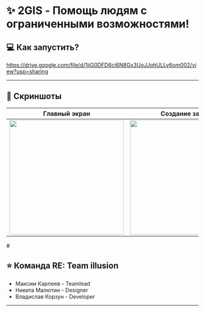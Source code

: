 # ✨ 2GIS - Помощь людям с ограниченными возможностями!

## 💻 Как запустить?

https://drive.google.com/file/d/1jiG0DFD6cj6N8Gx3UoJJohULLy6om002/view?usp=sharing

---

## 📸 Скриншоты

<div align="center">
  
| Главный экран | Создание заявки | Список заявок | Заявка |
|---------------|---------------|---------------|---------------|
| <img src="https://github.com/user-attachments/assets/dc3c3410-9d31-4386-8e63-8a75726e313d" width="300"> | <img src="https://github.com/user-attachments/assets/03db9a1c-2cc7-4f19-92d8-fac4f1dc4846" width="300"> | <img src="https://github.com/user-attachments/assets/24142208-1c4f-4078-946f-1244b57e9202" width="300"> | <img src="https://github.com/user-attachments/assets/0c68f564-0d2b-4901-a815-38e980203802" width="300"> |

</div># 

## ⭐ Команда RE: Team illusion

- Максим Карпеев - Teamlead
- Никита Малютин - Designer
- Владислав Корзун - Developer

---
